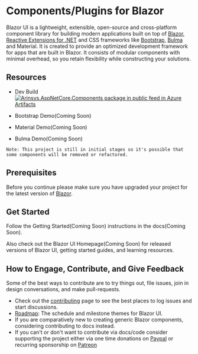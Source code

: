# Components/Plugins for Blazor

Blazor UI is a lightweight, extensible, open-source and cross-platform component library for building modern applications built on top of [Blazor](https://dotnet.microsoft.com/apps/aspnet/web-apps/blazor), [Reactive Extensions for .NET](https://github.com/dotnet/reactive) and CSS frameworks like [Bootstrap](https://getbootstrap.com/), [Bulma](https://bulma.io/) and Material. It is created to provide an optimized development framework for apps that are built in Blazor. It consists of modular components with minimal overhead, so you retain flexibility while constructing your solutions.

## Resources

- Dev Build [![Arinsys.AspNetCore.Components package in public feed in Azure Artifacts](https://feeds.dev.azure.com/arinsys/b06546a9-49eb-44a3-97a8-519ec7ab2744/_apis/public/Packaging/Feeds/6372e361-3831-4524-b594-0af8130c0d7c/Packages/7bb5b88e-7a7a-4d40-8570-d31fb9845d10/Badge)](https://dev.azure.com/arinsys/public/_packaging?_a=package&feed=6372e361-3831-4524-b594-0af8130c0d7c&package=7bb5b88e-7a7a-4d40-8570-d31fb9845d10&preferRelease=true)

- Bootstrap Demo(Coming Soon)
- Material Demo(Coming Soon)
- Bulma Demo(Coming Soon)

```
Note: This project is still in initial stages so it's possible that some components will be removed or refactored.
```

## Prerequisites

Before you continue please make sure you have upgraded your project for the latest version of [Blazor](https://dotnet.microsoft.com/apps/aspnet/web-apps/client).

## Get Started

Follow the Getting Started(Coming Soon) instructions in the docs(Coming Soon).

Also check out the Blazor UI Homepage(Coming Soon) for released versions of Blazor UI, getting started guides, and learning resources.

## How to Engage, Contribute, and Give Feedback

Some of the best ways to contribute are to try things out, file issues, join in design conversations,
and make pull-requests.

- Check out the [contributing](https://abhisheksiddhu.github.io/blazor-ui/contribution-guidelines) page to see the best places to log issues and start discussions.
- [Roadmap](https://abhisheksiddhu.github.io/blazor-ui/roadmap): The schedule and milestone themes for Blazor UI.
- If you are comparatively new to creating generic Blazor components, considering contributing to docs instead.
- If you can't or don't want to contribute via docs/code consider supporting the project either via one time donations on [Paypal](https://www.paypal.me/abhisheksiddhu) or recurring sponsorship on [Patreon](https://patreon.com/abhisheksiddhu)
<!-- - [Download our latest dev builds](./docs/DailyBuilds.md) -->

<!--
* Follow along with the development of Blazor UI:
    * [Community Standup](Coming Soon): The community standup is held every week and streamed live to YouTube. You can view past standups in the linked playlist.
* [Build Blazor UI source code](./docs/BuildFromSource.md)
-->

<!--
## Reporting security issues and bugs

Security issues and bugs should be reported privately, via email, to the Arinsys Security Response Center (ASRC)  secure@arinsyscorp.com. You should receive a response within 24 hours. If for some reason you do not, please follow up via email to ensure we received your original message.

## Related projects

These are some other repos for related projects:

* [Core](Coming Soon) - core libraries used in all our projects
* [Essentials](Coming Soon) - Logging, configuration, dependency injection, and more.

## Code of conduct

This project has adopted the [Arinsys Open Source Code of Conduct](https://opensource.arinsyscorp.com/codeofconduct/).  For more information see the [Code of Conduct FAQ](https://opensource.arinsyscorp.com/codeofconduct/faq/) or contact [opencode@arinsyscorp.com](mailto:opencode@arinsyscorp.com) with any additional questions or comments.

-->
